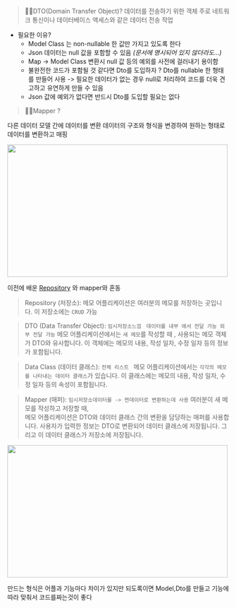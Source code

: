 >🙋🏻DTO(Domain Transfer Object)?
데이터를 전송하기 위한 객체
주로 네트워크 통신이나 데이터베이스 액세스와 같은 데이터 전송 작업
- 필요한 이유?
  - Model Class 는 non-nullable 한 값만 가지고 있도록 한다
  - Json 데이터는 null 값을 포함할 수 있음 
_(문서에 명시되어 있지 않더라도…)_
  - Map -> Model Class 변환시 null 값 등의 예외를 사전에 걸러내기 용이함
  - 불완전한 코드가 포함될 것 같다면 Dto를 도입하자
  ? Dto를 nullable 한 형태를 만들어 사용 ->
   필요한 데이터가 없는 경우 null로 처리하여 코드를 더욱 견고하고 유연하게 만들 수 있음
  - Json 값에 예외가 없다면 반드시 Dto를 도입할 필요는 없다


>🙋🏻Mapper ?

다른 데이터 모델 간에 데이터를 변환
데이터의 구조와 형식을 변경하여 원하는 형태로 데이터를 변환하고 매핑

<img src="https://velog.velcdn.com/images/hee462/post/c1b44458-e2fa-4980-ab94-a2f932d82fb3/image.png" width="500" height="300">


이전에 배운 [Repository](https://velog.io/@hee462/DartRepository) 와 mapper와 혼동

>Repository (저장소):
메모 어플리케이션은 여러분의 메모를 저장하는 곳입니다. 
이 저장소에는 `CRUD` 가능


>DTO (Data Transfer Object): ` 임시저장소느낌 `
` 데이터를 내부 에서 전달 가능 외부 전달 가능`
메모 어플리케이션에서는 `새 메모`를 작성할 때 , 
사용되는 메모 객체가 DTO와 유사합니다.
이 객체에는 메모의 내용, 작성 일자, 수정 일자 등의 정보가 포함됩니다.

>Data Class (데이터 클래스):   `전체 리스트 `
메모 어플리케이션에서는 `각각의 메모를 나타내는 데이터 클래스`가 있습니다.
이 클래스에는 메모의 내용, 작성 일자, 수정 일자 등의 속성이 포함됩니다.

>Mapper (매퍼):  `임시저장소데이터를 -> 찐데이터로 변환하는데 사용`
여러분이 새 메모를 작성하고 저장할 때,  
메모 어플리케이션은 DTO와 데이터 클래스 간의 변환을 담당하는 매퍼를 사용합니다.
사용자가 입력한 정보는 DTO로 변환되어 데이터 클래스에 저장됩니다. 그리고 이 데이터 클래스가 저장소에 저장됩니다.

<img src="https://velog.velcdn.com/images/hee462/post/2d896e93-4fe7-4644-ace9-e020e2149ebd/image.png" width="500" height="300">



만드는 형식은 어플과 기능마다 차이가 있지만
되도록이면 Model,Dto를 만들고 기능에 따라 맞춰서 코드를짜는것이 좋다
